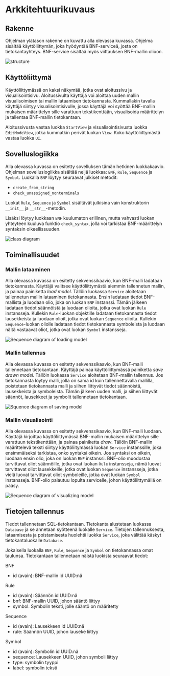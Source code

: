 # Arkkitehtuurikuvaus

## Rakenne

Ohjelman ylätason rakenne on kuvattu alla olevassa kuvassa. Ohjelma sisältää käyttöliittymän, joka hyödyntää BNF-serviceä, josta on tietokantayhteys. BNF-service sisältää myös viittauksen BNF-mallin olioon.

![structure](./imgs/structure.png)

## Käyttöliittymä

Käyttöliittymässä on kaksi näkymää, jotka ovat aloitussivu ja visualisointisivu. Aloitussivulta käyttäjä voi aloittaa uuden mallin visualisoimisen tai mallin lataamisen tietokannasta. Kummallakin tavalla käyttäjä siirtyy visualisointisivulle, jossa käyttäjä voi syöttää BNF-mallin mukaisen määrittelyn sille varattuun tekstikenttään, visualisoida määrittelyn ja tallentaa BNF-mallin tietokantaan.

Aloitussivusta vastaa luokka `StartView` ja visualisointisivusta luokka `EditModeView`, jotka kummatkin perivät luokan `View`. Koko käyttöliittymästä vastaa luokka `UI`.

## Sovelluslogiikka

Alla olevassa kuvassa on esitetty sovelluksen tämän hetkinen luokkakaavio. Ohjelman sovelluslogiikka sisältää neljä luokkaa: `BNF`, `Rule`, `Sequence` ja `Symbol`. Luokalla `BNF` löytyy seuraavat julkiset metodit:
* `create_from_string`
* `check_unassigned_nonterminals`

Luokat `Rule`, `Sequence` ja `Symbol` sisältävät julkisina vain konstruktorin `__init__` ja `__str__`-metodin.

Lisäksi löytyy luokkaan `BNF` kuulumaton erillinen, mutta vahvasti luokan yhteyteen kuuluva funktio `check_syntax`, jolla voi tarkistaa BNF-määrittelyn syntaksin oikeellissuuden.

![class diagram](./imgs/class_diagram.png)

## Toiminallisuudet

### Mallin lataaminen

Alla olevassa kuvassa on esitetty sekvenssikaavio, kun BNF-malli ladataan tietokannasta. Käyttäjä valitsee käyttöliittymästä aiemmin tallennetun mallin, ja painaa painiketta *load model*. Tällöin luokassa `Service` aloitetaan tallennetun mallin lataaminen tietokannasta. Ensin ladataan tiedot BNF-mallista ja luodaan olio, joka on luokan `BNF` instanssi. Tämän jälkeen ladataan tiedot säännöistä ja luodaan olioita, jotka ovat luokan `Rule` instansseja. Kullekin `Rule`-luokan objektille ladataan tietokannasta tiedot lausekkeista ja luodaan olioit, jotka ovat luokan `Sequence` olioita. Kullekin `Sequence`-luokan oliolle ladataan tiedot tietokannasta symboleista ja luodaan näitä vastaavat oliot, jotka ovat luokan `Symbol` instansseja.

![Sequence diagram of loading model](./imgs/loading_model.png)

### Mallin tallennus

Alla olevassa kuvassa on esitetty sekvenssikaavio, kun BNF-malli tallennetaan tietokantaan. Käyttäjä painaa käyttöliittymässä painiketta *save drawn model*. Tällöin luokassa `Service` aloitetaan BNF-mallin tallennus. Jos tietokannasta löytyy malli, jolla on sama id kuin tallennettavalla mallilla, poistetaan tietokannasta malli ja siihen liittyvät tiedot säännöistä, lausekkeista ja symboleista. Tämän jälkeen uuden malli, ja siihen liittyvät säännöt, lausekkeet ja symbolit tallennetaan tietokantaan.

![Squence diagram of saving model](./imgs/saving_model.png)

### Mallin visualisointi

Alla olevassa kuvassa on esitetty sekvenssikaavio, kun BNF-malli luodaan. Käyttäjä kirjoittaa käyttöliittymässä BNF-mallin mukaisen määrittelyn sille varattuun tekstikenttään, ja painaa painiketta *draw*. Tällöin BNF-mallin määrittelevä teksti siirtyy käyttöliitymässä luokan `Service` instanssille, joka ensimmäiseksi tarkistaa, onko syntaksi oikein. Jos syntaksi on oikein, luodaan ensin olio, joka on luokan `BNF` instanssi. BNF-olio muodostaa tarvittavat oliot säännöille, jotka ovat luokan `Rule` instansseja, nämä luovat tarvittavat oliot lausekkeille, jotka ovat luokan `Sequence` instansseja, jotka vielä luovat tarvittavat oliot symboleille, jotka ovat luokan `Symbol` instansseja. BNF-olio palautuu lopulta servicelle, johon käyttöliittymällä on pääsy.

![Sequence diagram of visualizing model](./imgs/visualizing_model.png)

## Tietojen tallennus

Tiedot tallennetaan SQL-tietokantaan. Tietokanta alustetaan luokassa `Database` ja se annetaan syötteenä luokalle `Service`. Tietojen tallennuksesta, lataamisesta ja poistamisesta huolehtii luokka `Service`, joka välittää käskyt tietokantaluokalle `Database`.

Jokaisella luokalla `BNF`, `Rule`, `Sequence` ja `Symbol` on tietokannassa omat taulunsa. Tietokantaan tallennetaan näistä luokista seuraavat tiedot:

BNF
* id (avain): BNF-mallin id UUID:nä

Rule
* id (avain): Säännön id UUID:nä
* bnf: BNF-mallin UUID, johon sääntö liittyy
* symbol: Symbolin teksti, jolle sääntö on määritetty

Sequence
* id (avain): Lausekkeen id UUID:nä
* rule: Säännön UUID, johon lauseke liittyy

Symbol
* id (avain): Symbolin id UUID:nä
* sequence: Lausekkeen UUID, johon symboli liittyy
* type: symbolin tyyppi
* label: symbolin teksti